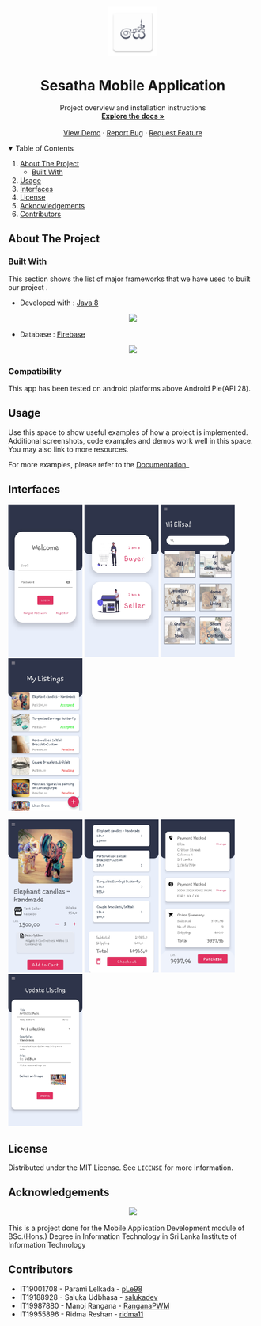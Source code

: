 <!--
*** Thanks for checking out the Best-README-Template. If you have a suggestion
*** that would make this better, please fork the repo and create a pull request
*** or simply open an issue with the tag "enhancement".
*** Thanks again! Now go create something AMAZING! :D
-->



<!-- PROJECT SHIELDS -->
<!--
*** I'm using markdown "reference style" links for readability.
*** Reference links are enclosed in brackets [ ] instead of parentheses ( ).
*** See the bottom of this document for the declaration of the reference variables
*** for contributors-url, forks-url, etc. This is an optional, concise syntax you may use.
*** https://www.markdownguide.org/basic-syntax/#reference-style-links
-->

<!-- PROJECT LOGO -->
<br />
<p align="center">
    <img src="app/src/main/res/mipmap-hdpi/ic_launcher.png" alt="Logo" width="100" height="auto">

  <h1 align="center">Sesatha Mobile Application </h1>

  <p align="center">
    Project overview and installation instructions
    <br />
    <a href="https://github.com/othneildrew/Best-README-Template"><strong>Explore the docs »</strong></a>
    <br />
    <br />
    <a href="https://github.com/othneildrew/Best-README-Template">View Demo</a>
    ·
    <a href="https://github.com/othneildrew/Best-README-Template/issues">Report Bug</a>
    ·
    <a href="https://github.com/othneildrew/Best-README-Template/issues">Request Feature</a>
  </p>
</p>



<!-- TABLE OF CONTENTS -->
<details open="open">
  <summary>Table of Contents</summary>
  <ol>
    <li>
      <a href="#about-the-project">About The Project</a>
      <ul>
        <li><a href="#built-with">Built With</a></li>
      </ul>
    </li>
    <li><a href="#usage">Usage</a></li>
    <li><a href="#interfaces">Interfaces</a></li>
    <li><a href="#license">License</a></li>
    <li><a href="#acknowledgements">Acknowledgements</a></li>
    <li><a href="#contributors">Contributors</a></li>
  </ol>
</details>



<!-- ABOUT THE PROJECT -->
## About The Project

<!--[![Product Name Screen Shot][product-screenshot]](https://example.com)-->



### Built With

This section shows the list of major frameworks that we have used to  built our project . 
* Developed with : [Java 8](https://www.java.com/)




<p align="center"><a href="https://vuejs.org/" target="_blank"><img src="https://freepngimg.com/thumb/java/85390-java-language-text-programming-logo-programmer.png" width="300"></a></p>


* Database : [Firebase](https://firebase.google.com/)

<p align="center"><a href="https://www.mysql.com/" target="_blank"><img src="https://brandslogos.com/wp-content/uploads/thumbs/firebase-logo-vector.svg" width="150"></a></p>



### Compatibility


This app has been tested on android platforms above Android Pie(API 28).

## Usage

Use this space to show useful examples of how a project is implemented. Additional screenshots, code examples and demos work well in this space. You may also link to more resources.

For more examples, please refer to the [Documentation](https://example.com)_



## Interfaces
<img src="app\src\main\res\interfacess\Screenshot_20210524-163312_SESATHA.jpg" alt="Logo" width="150" height="auto">    <img src="app\src\main\res\interfacess\Screenshot_20210524-155014_SESATHA.jpg" alt="Logo" width="150" height="auto">&nbsp;<img src="app\src\main\res\interfacess\Screenshot_20210524-155200_SESATHA.jpg" alt="Logo" width="150" height="auto">  <img src="app\src\main\res\interfacess\Screenshot_20210524-155415_SESATHA.jpg" alt="Logo" width="150" height="auto"> 



<img src="app\src\main\res\interfacess\Screenshot_20210524-155311_SESATHA.jpg" alt="Logo" width="150" height="auto">    <img src="app\src\main\res\interfacess\Screenshot_20210524-155348_SESATHA.jpg" alt="Logo" width="150" height="auto">  <img src="app\src\main\res\interfacess\Screenshot_20210524-161039_SESATHA.jpg" alt="Logo" width="150" height="auto">    <img src="app\src\main\res\interfacess\Screenshot_20210524-155502_SESATHA.jpg" alt="Logo" width="150" height="auto">


## License

Distributed under the MIT License. See `LICENSE` for more information.



<!-- CONTACT 
## Contact

Your Name - [@your_twitter](https://twitter.com/your_username) - email@example.com

Project Link: [https://github.com/salukadev/Pharmac-OMS.git](https://github.com/salukadev/Pharmac-OMS.git)
-->

<!-- ACKNOWLEDGEMENTS  -->
## Acknowledgements

<p align="center" ><a href="https://www.sliit.lk/" target="_blank"><img src="readmeImages/SLIIT_Logo_Crest.png" width="100"></a></p>

This is a project done for the Mobile Application Development module of BSc.(Hons.) Degree in Information Technology in Sri Lanka Institute of Information Technology


## Contributors
* IT19001708 - Parami Lelkada - [pLe98](https://github.com/pLe98)
* IT19188928 - Saluka Udbhasa - [salukadev](https://github.com/salukadev)
* IT19987880 - Manoj Rangana - [RanganaPWM](https://github.com/RanganaPWM)
* IT19955896 - Ridma Reshan - [ridma11](https://github.com/ridma11)






<!-- MARKDOWN LINKS & IMAGES -->
<!-- https://www.markdownguide.org/basic-syntax/#reference-style-links -->
[contributors-shield]: https://img.shields.io/github/contributors/othneildrew/Best-README-Template.svg?style=for-the-badge
[contributors-url]: https://github.com/othneildrew/Best-README-Template/graphs/contributors
[forks-shield]: https://img.shields.io/github/forks/othneildrew/Best-README-Template.svg?style=for-the-badge
[forks-url]: https://github.com/othneildrew/Best-README-Template/network/members
[stars-shield]: https://img.shields.io/github/stars/othneildrew/Best-README-Template.svg?style=for-the-badge
[stars-url]: https://github.com/othneildrew/Best-README-Template/stargazers
[issues-shield]: https://img.shields.io/github/issues/othneildrew/Best-README-Template.svg?style=for-the-badge
[issues-url]: https://github.com/othneildrew/Best-README-Template/issues
[license-shield]: https://img.shields.io/github/license/othneildrew/Best-README-Template.svg?style=for-the-badge
[license-url]: https://github.com/othneildrew/Best-README-Template/blob/master/LICENSE.txt
[linkedin-shield]: https://img.shields.io/badge/-LinkedIn-black.svg?style=for-the-badge&logo=linkedin&colorB=555
[linkedin-url]: https://linkedin.com/in/othneildrew
[product-screenshot]: images/screenshot.png

